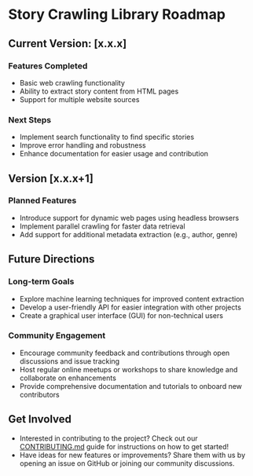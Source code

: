 # Story Crawling Library Roadmap

## Current Version: [x.x.x]

### Features Completed

- Basic web crawling functionality
- Ability to extract story content from HTML pages
- Support for multiple website sources

### Next Steps

- Implement search functionality to find specific stories
- Improve error handling and robustness
- Enhance documentation for easier usage and contribution

## Version [x.x.x+1]

### Planned Features

- Introduce support for dynamic web pages using headless browsers
- Implement parallel crawling for faster data retrieval
- Add support for additional metadata extraction (e.g., author, genre)

## Future Directions

### Long-term Goals

- Explore machine learning techniques for improved content extraction
- Develop a user-friendly API for easier integration with other projects
- Create a graphical user interface (GUI) for non-technical users

### Community Engagement

- Encourage community feedback and contributions through open discussions and issue tracking
- Host regular online meetups or workshops to share knowledge and collaborate on enhancements
- Provide comprehensive documentation and tutorials to onboard new contributors

## Get Involved

- Interested in contributing to the project? Check out our [CONTRIBUTING.md](CONTRIBUTING.md) guide for instructions on how to get started!
- Have ideas for new features or improvements? Share them with us by opening an issue on GitHub or joining our community discussions.
